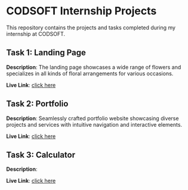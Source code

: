 # CODSOFT Internship Projects

This repository contains the projects and tasks completed during my internship at CODSOFT.

## Task 1: Landing Page

**Description**: The landing page showcases a wide range of flowers and specializes in all kinds of floral arrangements for various occasions.

**Live Link**: [click here](https://ranjith-m7.github.io/CODSOFT/Flower%20Shop/)

## Task 2: Portfolio

**Description**: Seamlessly crafted portfolio website showcasing diverse projects and services with intuitive navigation and interactive elements.

**Live Link**: [click here](https://ranjith-m7.github.io/CODSOFT/Portfolio/)

## Task 3: Calculator

**Description**: 

**Live Link**: [click here]()
